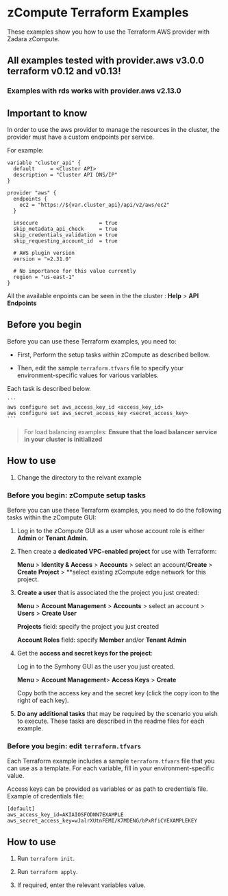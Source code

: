# zCompute Terraform Examples

These examples show you how to use the Terraform AWS provider with Zadara zCompute.


## All examples tested with provider.aws v3.0.0 terraform v0.12 and v0.13!
### Examples with rds works with provider.aws v2.13.0


## Important to know

In order to use the aws provider to manage the resources in the cluster, the provider must have a custom endpoints per service.

For example:

```
variable "cluster_api" {
  default     = <Cluster API>
  description = "Cluster API DNS/IP"
}

provider "aws" {
  endpoints {
    ec2 = "https://${var.cluster_api}/api/v2/aws/ec2"
  }

  insecure                    = true
  skip_metadata_api_check     = true
  skip_credentials_validation = true
  skip_requesting_account_id  = true

  # AWS plugin version
  version = "=2.31.0"

  # No importance for this value currently
  region = "us-east-1"
}
```

All the available enpoints can be seen in the the cluster : **Help** > **API Endpoints**


## Before you begin

Before you can use these Terraform examples, you need to:

* First, Perform the setup tasks within zCompute as described bellow.

* Then, edit the sample `terraform.tfvars` file to specify your environment-specific values for various variables.

Each task is described below.

    ```
    aws configure set aws_access_key_id <access_key_id>
    aws configure set aws_secret_access_key <secret_access_key>
    ```
> For load balancing examples: **Ensure that the load balancer service in your cluster is initialized**

## How to use

1. Change the directory to the relvant example

### Before you begin: zCompute setup tasks

Before you can use these Terraform examples, you need to do the following tasks within the zCompute GUI:

1. Log in to the zCompute GUI as a user whose account role is either **Admin** or **Tenant Admin**.

2. Then create a **dedicated VPC-enabled project** for use with Terraform:

    **Menu** > **Identity & Access** > **Accounts** > select an account/**Create**  > **Create Project** > **select existing zCompute edge network for this project.

   
3. **Create a user** that is associated the the project you just created:

    **Menu** > **Account Management** > **Accounts** > select an account > **Users** > **Create User**
    
    **Projects** field: specify the project you just created
    
    **Account Roles** field: specify **Member** and/or **Tenant Admin**
    
        
4. Get the **access and secret keys for the project**:

    Log in to the Symhony GUI as the user you just created.
    
    **Menu** > **Account Management**> **Access Keys** > **Create**
    
    Copy both the access key and the secret key (click the copy icon to the right of each key).
    

5. **Do any additional tasks** that may be required by the scenario you wish to execute. These tasks are described in the readme files for each example. 

### Before you begin: edit `terraform.tfvars`

Each Terraform example includes a sample `terraform.tfvars` file that you can use as a template. For each variable, fill in your environment-specific value.

Access keys can be provided as variables or as path to credentials file.
Example of credentials file:
```
[default]
aws_access_key_id=AKIAIOSFODNN7EXAMPLE
aws_secret_access_key=wJalrXUtnFEMI/K7MDENG/bPxRfiCYEXAMPLEKEY
```
## How to use

1. Run `terraform init`.

2. Run `terraform apply`.

3. If required, enter the relevant variables value.

